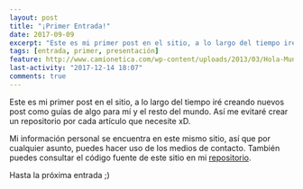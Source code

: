 ```yaml
---
layout: post
title: "¡Primer Entrada!"
date: 2017-09-09
excerpt: "Este es mi primer post en el sitio, a lo largo del tiempo iré creando nuevos post como guías de algo para mí y el resto del mundo..."
tags: [entrada, primer, presentación]
feature: http://www.camionetica.com/wp-content/uploads/2013/03/Hola-Mundo-4ta-Migraci%C3%B3n-Camionetica.png
last-activity: "2017-12-14 18:07"
comments: true
---
```


Este es mi primer post en el sitio, a lo largo del tiempo iré creando nuevos post como guías de algo para mí y el resto del mundo. Así me evitaré crear un repositorio por cada artículo que necesite xD.

Mi información personal se encuentra en este mismo sitio, así que por cualquier asunto, puedes hacer uso de los medios de contacto. También puedes consultar el código fuente de este sitio en mi [repositorio](https://github.com/amirtorrez/amirtorrez.github.io).

Hasta la próxima entrada ;)
